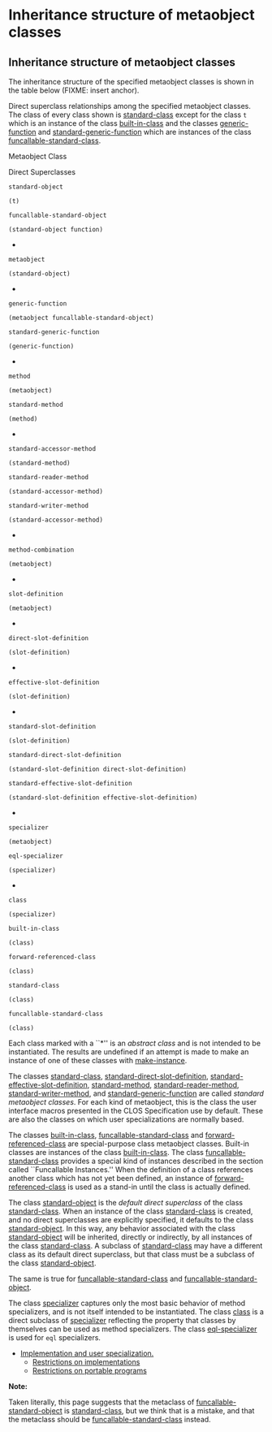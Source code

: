 Inheritance structure of metaobject classes
===========================================

Inheritance structure of metaobject classes
-------------------------------------------

The inheritance structure of the specified metaobject classes is shown in the table below (FIXME: insert anchor).

Direct superclass relationships among the specified metaobject classes. The class of every class shown is [standard-class](/meta-object-protocol/class-standard-class) except for the class `t` which is an instance of the class [built-in-class](/meta-object-protocol/class-built-in-class) and the classes [generic-function](/meta-object-protocol/class-generic-function) and [standard-generic-function](/meta-object-protocol/class-standard-generic-function) which are instances of the class [funcallable-standard-class](/meta-object-protocol/class-funcallable-standard-class).

Metaobject Class

Direct Superclasses

`standard-object`

`(t)`

`funcallable-standard-object`

`(standard-object function)`

*

`metaobject`

`(standard-object)`

*

`generic-function`

`(metaobject funcallable-standard-object)`

`standard-generic-function`

`(generic-function)`

*

`method`

`(metaobject)`

`standard-method`

`(method)`

*

`standard-accessor-method`

`(standard-method)`

`standard-reader-method`

`(standard-accessor-method)`

`standard-writer-method`

`(standard-accessor-method)`

*

`method-combination`

`(metaobject)`

*

`slot-definition`

`(metaobject)`

*

`direct-slot-definition`

`(slot-definition)`

*

`effective-slot-definition`

`(slot-definition)`

*

`standard-slot-definition`

`(slot-definition)`

`standard-direct-slot-definition`

`(standard-slot-definition direct-slot-definition)`

`standard-effective-slot-definition`

`(standard-slot-definition effective-slot-definition)`

*

`specializer`

`(metaobject)`

`eql-specializer`

`(specializer)`

*

`class`

`(specializer)`

`built-in-class`

`(class)`

`forward-referenced-class`

`(class)`

`standard-class`

`(class)`

`funcallable-standard-class`

`(class)`

Each class marked with a ``*'' is an *abstract class* and is not intended to be instantiated. The results are undefined if an attempt is made to make an instance of one of these classes with [make-instance](/meta-object-protocol/make-instance).

The classes [standard-class](/meta-object-protocol/class-standard-class), [standard-direct-slot-definition](/meta-object-protocol/class-standard-direct-slot-definition), [standard-effective-slot-definition](/meta-object-protocol/class-standard-effective-slot-definition), [standard-method](/meta-object-protocol/class-standard-method), [standard-reader-method](/meta-object-protocol/class-standard-reader-method), [standard-writer-method](/meta-object-protocol/class-standard-writer-method), and [standard-generic-function](/meta-object-protocol/class-standard-generic-function) are called *standard metaobject classes*. For each kind of metaobject, this is the class the user interface macros presented in the CLOS Specification use by default. These are also the classes on which user specializations are normally based.

The classes [built-in-class](/meta-object-protocol/class-built-in-class), [funcallable-standard-class](/meta-object-protocol/class-funcallable-standard-class) and [forward-referenced-class](/meta-object-protocol/class-forward-referenced-class) are special-purpose class metaobject classes. Built-in classes are instances of the class [built-in-class](/meta-object-protocol/class-built-in-class). The class [funcallable-standard-class](/meta-object-protocol/class-funcallable-standard-class) provides a special kind of instances described in the section called ``Funcallable Instances.'' When the definition of a class references another class which has not yet been defined, an instance of [forward-referenced-class](/meta-object-protocol/class-forward-referenced-class) is used as a stand-in until the class is actually defined.

The class [standard-object](/meta-object-protocol/class-standard-object) is the *default direct superclass* of the class [standard-class](/meta-object-protocol/class-standard-class). When an instance of the class [standard-class](/meta-object-protocol/class-standard-class) is created, and no direct superclasses are explicitly specified, it defaults to the class [standard-object](/meta-object-protocol/class-standard-object). In this way, any behavior associated with the class [standard-object](/meta-object-protocol/class-standard-object) will be inherited, directly or indirectly, by all instances of the class [standard-class](/meta-object-protocol/class-standard-class). A subclass of [standard-class](/meta-object-protocol/class-standard-class) may have a different class as its default direct superclass, but that class must be a subclass of the class [standard-object](/meta-object-protocol/class-standard-object).

The same is true for [funcallable-standard-class](/meta-object-protocol/class-funcallable-standard-class) and [funcallable-standard-object](/meta-object-protocol/class-funcallable-standard-object).

The class [specializer](/meta-object-protocol/class-specializer) captures only the most basic behavior of method specializers, and is not itself intended to be instantiated. The class [class](/meta-object-protocol/class-class) is a direct subclass of [specializer](/meta-object-protocol/class-specializer) reflecting the property that classes by themselves can be used as method specializers. The class [eql-specializer](/meta-object-protocol/class-eql-specializer) is used for `eql` specializers.

-   [Implementation and user specialization.](/meta-object-protocol/implementation-and-user-specialization)
    -   [Restrictions on implementations](/meta-object-protocol/restrictions-on-implementations)
    -   [Restrictions on portable programs](/meta-object-protocol/restrictions-on-portable-programs)

**Note:**

Taken literally, this page suggests that the metaclass of [funcallable-standard-object](/meta-object-protocol/class-funcallable-standard-object) is [standard-class](/meta-object-protocol/class-standard-class), but we think that is a mistake, and that the metaclass should be [funcallable-standard-class](/meta-object-protocol/class-funcallable-standard-class) instead.
